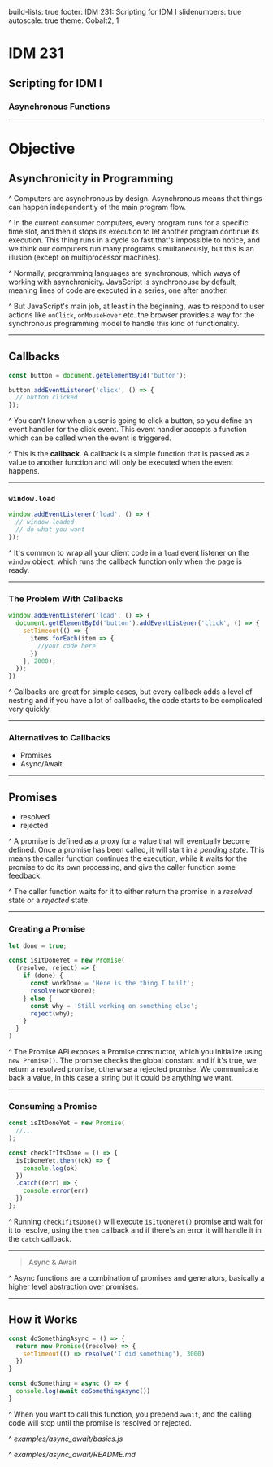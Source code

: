 build-lists: true
footer: IDM 231: Scripting for IDM I
slidenumbers: true
autoscale: true
theme: Cobalt2, 1

# IDM 231

## Scripting for IDM I

### Asynchronous Functions

---

# Objective

## Asynchronicity in Programming

^ Computers are asynchronous by design. Asynchronous means that things can happen independently of the main program flow.

^ In the current consumer computers, every program runs for a specific time slot, and then it stops its execution to let another program continue its execution. This thing runs in a cycle so fast that's impossible to notice, and we think our computers run many programs simultaneously, but this is an illusion (except on multiprocessor machines).

^ Normally, programming languages are synchronous, which ways of working with asynchronicity. JavaScript is synchronouse by default, meaning lines of code are executed in a series, one after another.

^ But JavaScript's main job, at least in the beginning, was to respond to user actions like `onClick`, `onMouseHover` etc. the browser provides a way for the synchronous programming model to handle this kind of functionality.

---

## Callbacks

```javascript
const button = document.getElementById('button');

button.addEventListener('click', () => {
  // button clicked
});
```

^ You can't know when a user is going to click a  button, so you define an event handler for the click event. This event handler accepts a function which can be called when the event is triggered.

^ This is the **callback**. A callback is a simple function that is passed as a value to another function and will only be executed when the event happens.

---

### `window.load`

```javascript
window.addEventListener('load', () => {
  // window loaded
  // do what you want
});
```

^ It's common to wrap all your client code in a `load` event listener on the `window` object, which runs the callback function only when the page is ready.

---

### The Problem With Callbacks

```javascript
window.addEventListener('load', () => {
  document.getElementById('button').addEventListener('click', () => {
    setTimeout(() => {
      items.forEach(item => {
        //your code here
      })
    }, 2000);
  });
})
```

^ Callbacks are great for simple cases, but every callback adds a level of nesting and if you have a lot of callbacks, the code starts to be complicated very quickly.

---

### Alternatives to Callbacks

- Promises
- Async/Await

---

## Promises

- resolved
- rejected

^ A promise is defined as a proxy for a value that will eventually become defined. Once a promise has been called, it will start in a _pending state_. This means the caller function continues the execution, while it waits for the promise to do its own processing, and give the caller function some feedback.

^ The caller function waits for it to either return the promise in a _resolved_ state or a _rejected_ state.

---

### Creating a Promise

```javascript
let done = true;

const isItDoneYet = new Promise(
  (resolve, reject) => {
    if (done) {
      const workDone = 'Here is the thing I built';
      resolve(workDone);
    } else {
      const why = 'Still working on something else';
      reject(why);
    }
  }
)
```

^ The Promise API exposes a Promise constructor, which you initialize using `new Promise()`. The promise checks the global constant and if it's true, we return a resolved promise, otherwise a rejected promise. We communicate back a value, in this case a string but it could be anything we want.

---

### Consuming a Promise

```javascript
const isItDoneYet = new Promise(
  //...
);

const checkIfItsDone = () => {
  isItDoneYet.then((ok) => {
    console.log(ok)
  })
  .catch((err) => {
    console.error(err)
  })
};
```

^ Running `checkIfItsDone()` will execute `isItDoneYet()` promise and wait for it to resolve, using the `then` callback and if there's an error it will handle it in the `catch` callback.

---

> Async & Await

^ Async functions are a combination of promises and generators, basically a higher level abstraction over promises.

---

## How it Works

```javascript
const doSomethingAsync = () => {
  return new Promise((resolve) => {
    setTimeout(() => resolve('I did something'), 3000)
  })
}

const doSomething = async () => {
  console.log(await doSomethingAsync())
}
```

^ When you want to call this function, you prepend `await`, and the calling code will stop until the promise is resolved or rejected.

^ _examples/async\_await/basics.js_

^ _examples/async\_await/README.md_
